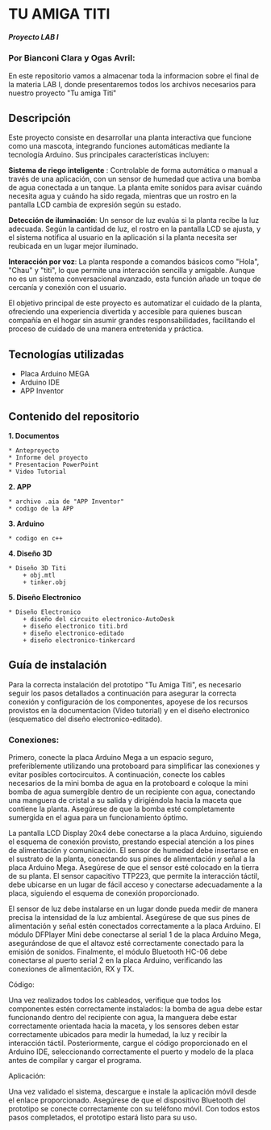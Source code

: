 # TU AMIGA TITI
##### Proyecto LAB I 
### Por Bianconi Clara y Ogas Avril:
En este repositorio vamos a almacenar toda la informacion sobre el final de la materia LAB I, donde presentaremos todos los archivos necesarios para nuestro proyecto "Tu amiga Titi"

## Descripción

Este proyecto consiste en desarrollar una planta interactiva que funcione como una mascota, integrando funciones automáticas mediante la tecnología Arduino. Sus principales características incluyen:

**Sistema de riego inteligente** : Controlable de forma automática o manual a través de una aplicación, con un sensor de humedad que activa una bomba de agua conectada a un tanque. La planta emite sonidos para avisar cuándo necesita agua y cuándo ha sido regada, mientras que un rostro en la pantalla LCD cambia de expresión según su estado.

**Detección de iluminación**: Un sensor de luz evalúa si la planta recibe la luz adecuada. Según la cantidad de luz, el rostro en la pantalla LCD se ajusta, y el sistema notifica al usuario en la aplicación si la planta necesita ser reubicada en un lugar mejor iluminado.

**Interacción por voz**: La planta responde a comandos básicos como "Hola", "Chau" y "titi", lo que permite una interacción sencilla y amigable. Aunque no es un sistema conversacional avanzado, esta función añade un toque de cercanía y conexión con el usuario.

El objetivo principal de este proyecto es automatizar el cuidado de la planta, ofreciendo una experiencia divertida y accesible para quienes buscan compañía en el hogar sin asumir grandes responsabilidades, facilitando el proceso de cuidado de una manera entretenida y práctica.

## Tecnologías utilizadas
* Placa Arduino MEGA
* Arduino IDE
* APP Inventor

## Contenido del repositorio
**1. Documentos**

    * Anteproyecto 
    * Informe del proyecto
    * Presentacion PowerPoint 
    * Video Tutorial
    
**2. APP**

    * archivo .aia de "APP Inventor"
    * codigo de la APP 

**3. Arduino**

    * codigo en c++

**4. Diseño 3D**

    * Diseño 3D Titi
        + obj.mtl
        + tinker.obj

**5. Diseño Electronico**

    * Diseño Electronico
        + diseño del circuito electronico-AutoDesk
        + diseño electronico titi.brd
        + diseño electronico-editado
        + diseño electronico-tinkercard

## Guía de instalación 
Para la correcta instalación del prototipo "Tu Amiga Titi", es necesario seguir los pasos detallados a continuación para asegurar la correcta conexión y configuración de los componentes, apoyese de los recursos provistos en la documentacion (Video tutorial) y en el diseño electronico (esquematico del diseño electronico-editado). 

### Conexiones: 

Primero, conecte la placa Arduino Mega a un espacio seguro, preferiblemente utilizando una protoboard para simplificar las conexiones y evitar posibles cortocircuitos. A continuación, conecte los cables necesarios de la mini bomba de agua en la protoboard e coloque la mini bomba de agua sumergible dentro de un recipiente con agua, conectando una manguera de cristal a su salida y dirigiéndola hacia la maceta que contiene la planta. Asegúrese de que la bomba esté completamente sumergida en el agua para un funcionamiento óptimo. 

La pantalla LCD Display 20x4 debe conectarse a la placa Arduino, siguiendo el esquema de conexión provisto, prestando especial atención a los pines de alimentación y comunicación. El sensor de humedad debe insertarse en el sustrato de la planta, conectando sus pines de alimentación y señal a la placa Arduino Mega. Asegúrese de que el sensor esté colocado en la tierra de su planta. El sensor capacitivo TTP223, que permite la interacción táctil, debe ubicarse en un lugar de fácil acceso y conectarse adecuadamente a la placa, siguiendo el esquema de conexión proporcionado. 

El sensor de luz debe instalarse en un lugar donde pueda medir de manera precisa la intensidad de la luz ambiental. Asegúrese de que sus pines de alimentación y señal estén conectados correctamente a la placa Arduino. El módulo DFPlayer Mini debe conectarse al serial 1 de la placa Arduino Mega, asegurándose de que el altavoz esté correctamente conectado para la emisión de sonidos. Finalmente, el módulo Bluetooth HC-06 debe conectarse al puerto serial 2 en la placa Arduino, verificando las conexiones de alimentación, RX y TX. 

Código: 

Una vez realizados todos los cableados, verifique que todos los componentes estén correctamente instalados: la bomba de agua debe estar funcionando dentro del recipiente con agua, la manguera debe estar correctamente orientada hacia la maceta, y los sensores deben estar correctamente ubicados para medir la humedad, la luz y recibir la interacción táctil. Posteriormente, cargue el código proporcionado en el Arduino IDE, seleccionando correctamente el puerto y modelo de la placa antes de compilar y cargar el programa. 

Aplicación: 

 Una vez validado el sistema, descargue e instale la aplicación móvil desde el enlace proporcionado. Asegúrese de que el dispositivo Bluetooth del prototipo se conecte correctamente con su teléfono móvil. Con todos estos pasos completados, el prototipo estará listo para su uso.


